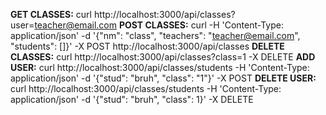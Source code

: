 **GET CLASSES:** curl http://localhost:3000/api/classes?user=teacher@email.com
**POST CLASSES:** curl -H 'Content-Type: application/json' -d '{"nm": "class", "teachers": "teacher@email.com", "students": []}' -X POST http://localhost:3000/api/classes
**DELETE CLASSES:** curl http://localhost:3000/api/classes?class=1 -X DELETE
**ADD USER:** curl http://localhost:3000/api/classes/students -H 'Content-Type: application/json' -d '{"stud": "bruh", "class": "1"}' -X POST
**DELETE USER:** curl http://localhost:3000/api/classes/students -H 'Content-Type: application/json' -d '{"stud": "bruh", "class": 1}' -X DELETE